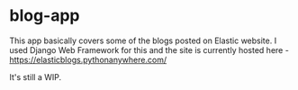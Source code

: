 # blog-app

This app basically covers some of the blogs posted on Elastic website. 
I used Django Web Framework for this and the site is currently hosted here - https://elasticblogs.pythonanywhere.com/

It's still a WIP. 
